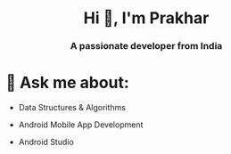 <h1 align="center">Hi 👋, I'm Prakhar</h1>
<h3 align="center">A passionate developer from India</h3>


<h1>💬 <b>Ask me about:</b></h1>

-  Data Structures & Algorithms

-  Android Mobile App Development

-  Android Studio

